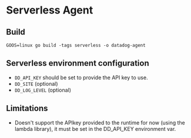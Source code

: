 # Serverless Agent

## Build

```
GOOS=linux go build -tags serverless -o datadog-agent
```

## Serverless environment configuration

  - `DD_API_KEY` should be set to provide the API key to use.
  - `DD_SITE` (optional)
  - `DD_LOG_LEVEL` (optional)

## Limitations

  - Doesn't support the APIkey provided to the runtime for now (using the lambda library),
    it must be set in the DD_API_KEY environment var.
